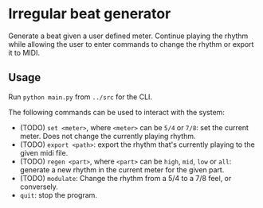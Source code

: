 # Irregular beat generator
Generate a beat given a user defined meter. Continue playing the rhythm while allowing the user to enter commands to change the rhythm or export it to MIDI.

## Usage
Run `python main.py` from `../src` for the CLI.

The following commands can be used to interact with the system:
- (TODO) `set <meter>`, where `<meter>` can be `5/4` or `7/8`: set the current meter. Does not change the currently playing rhythm.
- (TODO) `export <path>`: export the rhythm that's currently playing to the given midi file.
- (TODO) `regen <part>`, where `<part>` can be `high`, `mid`, `low` or `all`: generate a new rhythm in the current meter for the given part.
- (TODO) `modulate`: Change the rhythm from a 5/4 to a 7/8 feel, or conversely.
- `quit`: stop the program.
